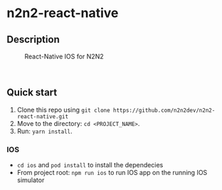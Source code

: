 # n2n2-react-native

## Description

<dl>
    <dd>
        React-Native IOS for N2N2
    </dd>
</dl><br />


## Quick start

1.  Clone this repo using `git clone https://github.com/n2n2dev/n2n2-react-native.git`
2.  Move to the directory: `cd <PROJECT_NAME>`.<br />
3.  Run: `yarn install`.<br />

### IOS

- `cd ios` and `pod install` to install the dependecies
- From project root: `npm run ios` to run IOS app on the running IOS simulator
